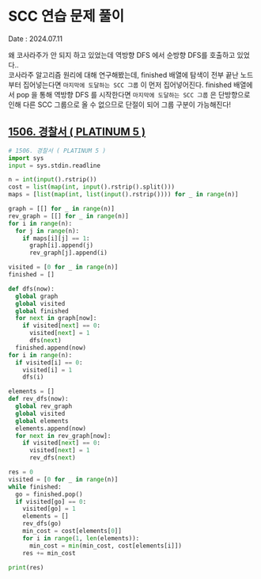 # SCC 연습 문제 풀이
Date : 2024.07.11

왜 코사라주가 안 되지 하고 있었는데 역방향 DFS 에서 순방향 DFS를 호출하고 있었다..  
코사라주 알고리즘 원리에 대해 연구해봤는데, finished 배열에 탐색이 전부 끝난 노드부터 집어넣는다면 `마지막에 도달하는 SCC 그룹` 이 먼저 집어넣어진다. finished 배열에서 pop 을 통해 역방향 DFS 를 시작한다면 `마지막에 도달하는 SCC 그룹` 은 단방향으로 인해 다른 SCC 그룹으로 올 수 없으므로 단절이 되어 그룹 구분이 가능해진다!

## [1506. 경찰서 ( PLATINUM 5 )](https://www.acmicpc.net/problem/1506)
```py
# 1506. 경찰서 ( PLATINUM 5 )
import sys
input = sys.stdin.readline

n = int(input().rstrip())
cost = list(map(int, input().rstrip().split()))
maps = [list(map(int, list(input().rstrip()))) for _ in range(n)]

graph = [[] for _ in range(n)]
rev_graph = [[] for _ in range(n)]
for i in range(n):
  for j in range(n):
    if maps[i][j] == 1: 
      graph[i].append(j)
      rev_graph[j].append(i)

visited = [0 for _ in range(n)]
finished = []

def dfs(now):
  global graph
  global visited
  global finished
  for next in graph[now]:
    if visited[next] == 0: 
      visited[next] = 1
      dfs(next)
  finished.append(now)
for i in range(n): 
  if visited[i] == 0:
    visited[i] = 1
    dfs(i)

elements = []
def rev_dfs(now):
  global rev_graph
  global visited
  global elements
  elements.append(now)
  for next in rev_graph[now]:
    if visited[next] == 0:
      visited[next] = 1
      rev_dfs(next)

res = 0
visited = [0 for _ in range(n)]
while finished:
  go = finished.pop()
  if visited[go] == 0:
    visited[go] = 1
    elements = []
    rev_dfs(go)
    min_cost = cost[elements[0]]
    for i in range(1, len(elements)):
      min_cost = min(min_cost, cost[elements[i]])
    res += min_cost

print(res)
```

